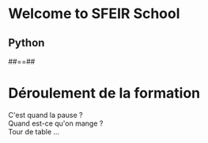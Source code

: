 <!-- .slide: class="first-slide" sfeir-level="2" sfeir-techno="python" -->

# **Welcome to SFEIR School**

## **Python**


##==##

# Déroulement de la formation

<p class="center">
C'est quand la pause ?<br>
Quand est-ce qu'on mange ?<br>
Tour de table ...
</p>
<br><br>

<!-- **Feuille de présence (obligatoire)** --> 

<!-- .element: class="center" -->
